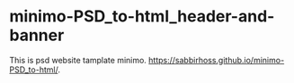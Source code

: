 # minimo-PSD_to-html_header-and-banner
This is psd website tamplate minimo.
https://sabbirhoss.github.io/minimo-PSD_to-html/.
